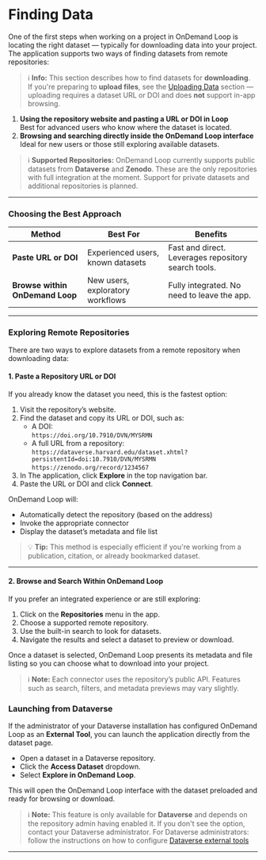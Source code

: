 # Finding Data

One of the first steps when working on a project in OnDemand Loop is locating the right dataset — typically for downloading data into your project.
The application supports two ways of finding datasets from remote repositories:

> ℹ️ **Info:** This section describes how to find datasets for **downloading**.  
> If you're preparing to **upload files**, see the [Uploading Data](uploading_files.md) section — uploading requires a dataset URL or DOI and does **not** support in-app browsing.


1. **Using the repository website and pasting a URL or DOI in Loop**  
   Best for advanced users who know where the dataset is located.
2. **Browsing and searching directly inside the OnDemand Loop interface**  
   Ideal for new users or those still exploring available datasets.

> ℹ️ **Supported Repositories:** OnDemand Loop currently supports public datasets from **Dataverse** and **Zenodo**. These are the only repositories with full integration at the moment. Support for private datasets and additional repositories is planned.

---

### Choosing the Best Approach

| Method                          | Best For                           | Benefits                                             |
|---------------------------------|------------------------------------|------------------------------------------------------|
| **Paste URL or DOI**            | Experienced users, known datasets | Fast and direct. Leverages repository search tools.  |
| **Browse within OnDemand Loop** | New users, exploratory workflows   | Fully integrated. No need to leave the app.          |

---

### Exploring Remote Repositories

There are two ways to explore datasets from a remote repository when downloading data:

#### 1. Paste a Repository URL or DOI

If you already know the dataset you need, this is the fastest option:

1. Visit the repository’s website.
2. Find the dataset and copy its URL or DOI, such as:
    - A DOI:  
      `https://doi.org/10.7910/DVN/MYSRMN`
    - A full URL from a repository:  
      `https://dataverse.harvard.edu/dataset.xhtml?persistentId=doi:10.7910/DVN/MYSRMN`  
      `https://zenodo.org/record/1234567`
3. In The application, click **Explore** in the top navigation bar.
4. Paste the URL or DOI and click **Connect**.

OnDemand Loop will:

- Automatically detect the repository (based on the address)
- Invoke the appropriate connector
- Display the dataset’s metadata and file list

> 💡 **Tip:** This method is especially efficient if you're working from a publication, citation, or already bookmarked dataset.

---

#### 2. Browse and Search Within OnDemand Loop

If you prefer an integrated experience or are still exploring:

1. Click on the **Repositories** menu in the app.
2. Choose a supported remote repository.
3. Use the built-in search to look for datasets.
4. Navigate the results and select a dataset to preview or download.

Once a dataset is selected, OnDemand Loop presents its metadata and file listing so you can choose what to download into your project.

> ℹ️ **Note:** Each connector uses the repository’s public API. Features such as search, filters, and metadata previews may vary slightly.

### Launching from Dataverse

If the administrator of your Dataverse installation has configured OnDemand Loop as an **External Tool**, you can launch the application directly from the dataset page.

- Open a dataset in a Dataverse repository.
- Click the **Access Dataset** dropdown.
- Select **Explore in OnDemand Loop**.

This will open the OnDemand Loop interface with the dataset preloaded and ready for browsing or download.

> ℹ️ **Note:** This feature is only available for **Dataverse** and depends on the repository admin having enabled it. If you don't see the option, contact your Dataverse administrator.
> For Dataverse administrators: follow the instructions on how to configure [Dataverse external tools](../development_guide/dataverse_integration.md)

---